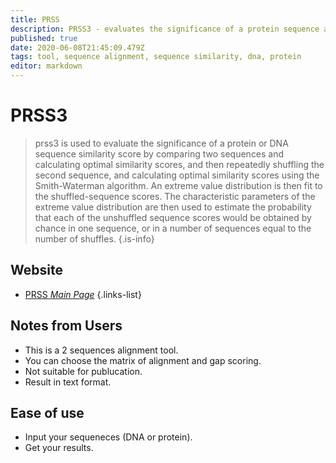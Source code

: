 ```yaml
---
title: PRSS
description: PRSS3 - evaluates the significance of a protein sequence alignment
published: true
date: 2020-06-08T21:45:09.479Z
tags: tool, sequence alignment, sequence similarity, dna, protein
editor: markdown
---
```


# PRSS3

> prss3 is used to evaluate the significance of a protein or DNA sequence similarity score by comparing two sequences and calculating optimal similarity scores, and then repeatedly shuffling the second sequence, and calculating optimal similarity scores using the Smith-Waterman algorithm. An extreme value distribution is then fit to the shuffled-sequence scores. The characteristic parameters of the extreme value distribution are then used to estimate the probability that each of the unshuffled sequence scores would be obtained by chance in one sequence, or in a number of sequences equal to the number of shuffles.
{.is-info}


## Website

- [PRSS *Main Page*](https://embnet.vital-it.ch/software/PRSS_form.html)
{.links-list}

## Notes from Users
- This is a 2 sequences alignment tool.
- You can choose the matrix of alignment and gap scoring.
- Not suitable for publucation.
- Result in text format.

## Ease of use
- Input your sequeneces (DNA or protein).
- Get your results.

